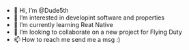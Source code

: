 - 👋 Hi, I’m @Dude5th
- 👀 I’m interested in developint software and properties
- 🌱 I’m currently learning Reat Native
- 💞️ I’m looking to collaborate on a new project for Flying Duty
- 📫 How to reach me send me a msg :)

<!---
Dude5th/Dude5th is a ✨ special ✨ repository because its `README.md` (this file) appears on your GitHub profile.
You can click the Preview link to take a look at your changes.
--->
